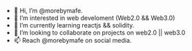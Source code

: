 - 👋 Hi, I’m @morebymafe.
- 👀 I’m interested in web develoment (Web2.0 && Web3.0)
- 🌱 I’m currently learning reactjs && solidity.
- 💞️ I’m looking to collaborate on projects on web2.0 || web3.0
- 📫 Reach @morebymafe on social media.

<!---
morebymafe/morebymafe is a ✨ special ✨ repository because its `README.md` (this file) appears on your GitHub profile.
You can click the Preview link to take a look at your changes.
--->

